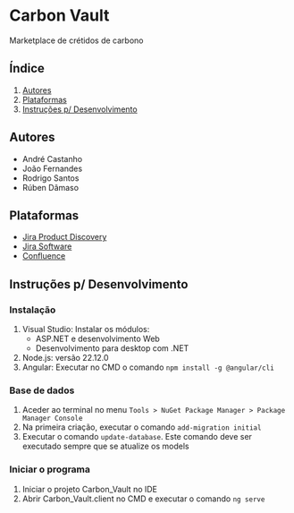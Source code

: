 # Carbon Vault

Marketplace de crétidos de carbono

## Índice

1. [Autores](#autores)
2. [Plataformas](#plataformas)
3. [Instruções p/ Desenvolvimento](#instruções-p-desenvolvimento)

## Autores

- André Castanho
- João Fernandes
- Rodrigo Santos
- Rúben Dâmaso

## Plataformas

- [Jira Product Discovery](https://rdamaso.atlassian.net/jira/polaris/projects/CVPD/ideas/view/5904945)
- [Jira Software](https://rdamaso.atlassian.net/jira/software/c/projects/CV/boards/3)
- [Confluence](https://rdamaso.atlassian.net/jira/polaris/projects/CVPD/ideas/view/5904945)

## Instruções p/ Desenvolvimento

### Instalação

1. Visual Studio: Instalar os módulos:
    - ASP.NET e desenvolvimento Web
    - Desenvolvimento para desktop com .NET
2. Node.js: versão 22.12.0
3. Angular: Executar no CMD o comando `npm install -g @angular/cli`

### Base de dados

1. Aceder ao terminal no menu `Tools > NuGet Package Manager > Package Manager Console`
2. Na primeira criação, executar o comando `add-migration initial`
3. Executar o comando `update-database`. Este comando deve ser executado sempre que se atualize os models

### Iniciar o programa

1. Iniciar o projeto Carbon_Vault no IDE
2. Abrir Carbon_Vault.client no CMD e executar o comando `ng serve`
